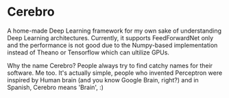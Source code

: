 # Cerebro
A home-made Deep Learning framework for my own sake of understanding Deep Learning architectures. Currently, it supports FeedForwardNet only and the performance is not good due to the Numpy-based implementation instead of Theano or Tensorflow which can ultilize GPUs.

Why the name Cerebro? People always try to find catchy names for their software. Me too. It's actually simple, people who invented Perceptron were inspired by Human brain (and you know Google Brain, right?) and in Spanish, Cerebro means 'Brain', :)
